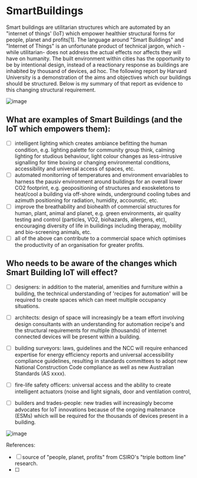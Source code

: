 # SmartBuildings
Smart buildings are utilitarian structures which are automated by an "internet of things' (IoT) which empower healthier structural forms for people, planet and profits[1].  The language around "Smart Buildings" and "Internet of Things" is an unfortunate product of technical jargon, which -while utilitarian- does not address the actual effects nor affects they will have on humanity.  The built environment within cities has the opportunity to be by intentional design, instead of a reactionary response as buildings are inhabited by thousand of devices, ad hoc.  The following report by Harvard University is a demonstration of the aims and objectives which our buildings should be structured.  Below is my summary of that report as evidence to this changing structural requirement.

![image](https://user-images.githubusercontent.com/146181/165666592-45b80fc0-4d35-430f-ab2f-6389cab4b9e0.png)

## What are examples of Smart Buildings (and the IoT which empowers them):
  - [ ] intelligent lighting which creates ambiance befitting the human condition, e.g. lighting palette for community group think, calming lighting for studious behaviour, light colour changes as less-intrusive signalling for time boxing or changing environmental conditions, accessibility and universal access of spaces, etc.
  - [ ] automated monitorring of temperatures and environment envariables to harness the pausiv environment around buildings for an overall lower CO2 footprint, e.g. geopositioning of structures and exoskeletons to heat/cool a building via off-shore winds, underground cooling tubes and azimuth positioning for radiation, humidity, accounstic, etc.
  - [ ] improve the breathability and biohealth of commercial structures for human, plant, animal and planet, e.g. green environments, air quality testing and control (particles, VO2, biohazards, allergens, etc), encouraging diversity of life in builidings including therapay, mobility and bio-screening animals, etc.
  - [ ] all of the above can contribute to a commercial space which optimises the productivity of an organisation for greater profits.

## Who needs to be aware of the changes which Smart Building IoT will effect?
 - [ ] designers: in addition to the material, amenities and furniture within a building, the technical understanding of 'recipes for automation' will be required to create spaces which can meet multiple occupancy situations.
 - [ ] architects: design of space will increasingly be a team effort involving design consultants with an understanding for automation recipe's and the structural requirements for multiple (thousands) of internet connected devices will be present within a building.
 - [ ] building surveyors: laws, guidelines and the NCC will require enhanced expertise for energy efficiency reports and universal accessibility compliance guidelines, resulting in standards committees to adopt new National Construction Code compliance as well as new Australian Standards (AS xxxx).
 - [ ] fire-life safety officers: universal access and the ability to create intelligent actuators (noise and light signals, door and ventilation control, 
 - [ ] builders and trades-people: new tradies will increasingly become advocates for IoT innovations because of the ongoing maitenance (ESMs) which will be required for the thousands of devices present in a building.


![image](https://user-images.githubusercontent.com/146181/165666265-d8848c55-69b0-4406-af5e-293df02539b3.png)

References:
 - [ ] source of "people, planet, profits" from CSIRO's "triple bottom line" research. 
 - [ ] 
